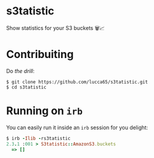 # s3tatistic
Show statistics for your S3 buckets 🗑📈

# Contribuiting

Do *the drill*:

```shell
$ git clone https://github.com/lucca65/s3tatistic.git
$ cd s3tatistic
```

# Running on `irb`

You can easily run it inside an `irb` session for you delight:

```ruby
$ irb -Ilib -rs3tatistic
2.3.1 :001 > S3tatistic::AmazonS3.buckets
  => []
```
